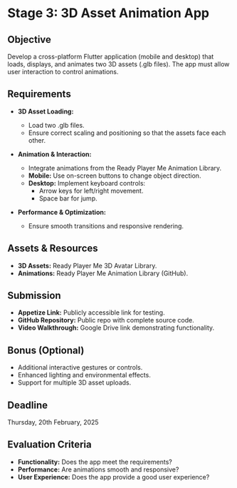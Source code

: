 # Stage 3: 3D Asset Animation App

## Objective
Develop a cross-platform Flutter application (mobile and desktop) that loads, displays, and animates two 3D assets (.glb files). The app must allow user interaction to control animations.

## Requirements
- **3D Asset Loading:**  
  - Load two .glb files.
  - Ensure correct scaling and positioning so that the assets face each other.

- **Animation & Interaction:**  
  - Integrate animations from the Ready Player Me Animation Library.
  - **Mobile:** Use on-screen buttons to change object direction.
  - **Desktop:** Implement keyboard controls:
    - Arrow keys for left/right movement.
    - Space bar for jump.

- **Performance & Optimization:**  
  - Ensure smooth transitions and responsive rendering.

## Assets & Resources
- **3D Assets:** Ready Player Me 3D Avatar Library.
- **Animations:** Ready Player Me Animation Library (GitHub).

## Submission
- **Appetize Link:** Publicly accessible link for testing.
- **GitHub Repository:** Public repo with complete source code.
- **Video Walkthrough:** Google Drive link demonstrating functionality.

## Bonus (Optional)
- Additional interactive gestures or controls.
- Enhanced lighting and environmental effects.
- Support for multiple 3D asset uploads.

## Deadline
Thursday, 20th February, 2025

## Evaluation Criteria
- **Functionality:** Does the app meet the requirements?
- **Performance:** Are animations smooth and responsive?
- **User Experience:** Does the app provide a good user experience?